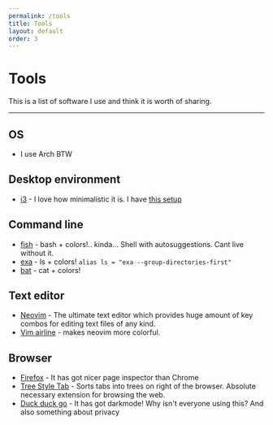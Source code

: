 ```yaml
---
permalink: /tools
title: Tools
layout: default
order: 3
---
```

# Tools
This is a list of software I use and think it is worth of sharing.

***

## OS
- I use Arch BTW

## Desktop environment

- [i3](https://i3wm.org/) - I love how minimalistic it is. I have [this setup](/assets/setup.png)  

## Command line

- [fish](https://fishshell.com) - bash + colors!.. kinda\.\.\. Shell with autosuggestions. Cant live without it.
- [exa](https://the.exa.website) - ls + colors! `alias ls = "exa --group-directories-first"`
- [bat](https://github.com/sharkdp/bat) - cat + colors!

## Text editor

- [Neovim](https://neovim.io/) - The ultimate text editor which provides huge amount of key combos for editing text files of any kind.  
- [Vim airline](https://github.com/vim-airline/vim-airline) - makes neovim more colorful.  

## Browser

- [Firefox](https://mozilla.org/en-US/firefox/browsers/) - It has got nicer page inspector than Chrome  
- [Tree Style Tab](https://github.com/piroor/treestyletab) - Sorts tabs into trees on right of the browser. Absolute necessary extension for browsing the web.  
- [Duck duck go](https://ddg.gg/) - It has got darkmode! Why isn't everyone using this? And also something about privacy
